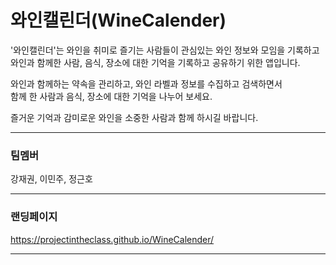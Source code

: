 # 와인캘린더(WineCalender)

'와인캘린더'는 와인을 취미로 즐기는 사람들이 관심있는 와인 정보와 모임을 기록하고<br>
와인과 함께한 사람, 음식, 장소에 대한 기억을 기록하고 공유하기 위한 앱입니다.<br>

와인과 함께하는 약속을 관리하고, 와인 라벨과 정보를 수집하고 검색하면서<br>
함께 한 사람과 음식, 장소에 대한 기억을 나누어 보세요.<br>

즐거운 기억과 감미로운 와인을 소중한 사람과 함께 하시길 바랍니다.<br>

---

### 팀멤버

강재권, 이민주, 정근호

---

### 랜딩페이지

https://projectintheclass.github.io/WineCalender/

---
